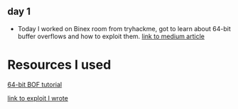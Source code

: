 ## day 1

- Today I worked on Binex room from tryhackme, got to learn about 64-bit buffer overflows and how to exploit them. [link to medium article](https://trevorsaudi.medium.com/binex-tryhackme-c07c3423186e)

# Resources I used

[64-bit BOF tutorial](https://medium.com/@buff3r/basic-buffer-overflow-on-64-bit-architecture-3fb74bab3558)

[link to exploit I wrote](../exploits/Binex_64bit.py)
